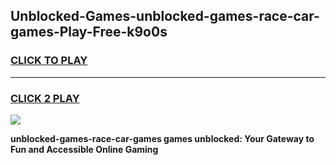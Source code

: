 
## Unblocked-Games-unblocked-games-race-car-games-Play-Free-k9o0s
<h3>
<a href="https://premium76.site?title=unblocked-games-race-car-games&ref=19M">CLICK TO PLAY</a></h3>
<hr>

<h3>
<a href="https://premium76.site?title=unblocked-games-race-car-games&ref=19M">CLICK 2 PLAY</a>
  
</h3>

<a href="https://premium76.site?title=unblocked-games-race-car-games&ref=19M"><img src="https://clearcache.store/games.png"></a>


**unblocked-games-race-car-games games unblocked: Your Gateway to Fun and Accessible Online Gaming**
